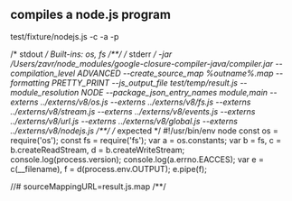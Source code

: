 ## compiles a node.js program
test/fixture/nodejs.js -c -a -p

/* stdout */
Built-ins: os, fs
/**/
/* stderr */
-jar /Users/zavr/node_modules/google-closure-compiler-java/compiler.jar --compilation_level ADVANCED --create_source_map %outname%.map --formatting PRETTY_PRINT --js_output_file test/temp/result.js --module_resolution NODE --package_json_entry_names module,main --externs ../externs/v8/os.js --externs ../externs/v8/fs.js --externs ../externs/v8/stream.js --externs ../externs/v8/events.js --externs ../externs/v8/url.js --externs ../externs/v8/global.js --externs ../externs/v8/nodejs.js
/**/
/* expected */
#!/usr/bin/env node
const os = require('os');
const fs = require('fs');
var a = os.constants;
var b = fs, c = b.createReadStream, d = b.createWriteStream;
console.log(process.version);
console.log(a.errno.EACCES);
var e = c(__filename), f = d(process.env.OUTPUT);
e.pipe(f);


//# sourceMappingURL=result.js.map
/**/

